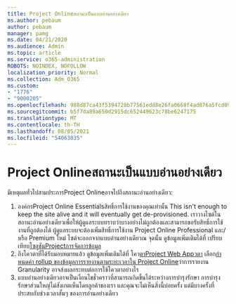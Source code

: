 ```yaml
---
title: Project Onlineสถานะเป็นแบบอ่านอย่างเดียว
ms.author: pebaum
author: pebaum
manager: pamg
ms.date: 04/21/2020
ms.audience: Admin
ms.topic: article
ms.service: o365-administration
ROBOTS: NOINDEX, NOFOLLOW
localization_priority: Normal
ms.collection: Adm_O365
ms.custom:
- "1776"
- "9000205"
ms.openlocfilehash: 988d87ca43f5394728b77561edd8e26fa0668f4ad876a5fcd09cf739092a4d6d
ms.sourcegitcommit: b5f7da89a650d2915dc652449623c78be6247175
ms.translationtype: MT
ms.contentlocale: th-TH
ms.lasthandoff: 08/05/2021
ms.locfileid: "54063035"
---
```

# <a name="project-online-is-in-a-read-only-state"></a>Project Onlineสถานะเป็นแบบอ่านอย่างเดียว

มีเหตุผลทั่วไปสามประการProject Onlineอาจไปถึงสถานะอ่านอย่างเดียว:

1. องค์กรProject Online Essentialsสิทธิ์การใช้งานของคุณเท่านั้น This isn't enough to keep the site alive and it will eventually get de-provisioned. เราวางไซต์ในสถานะอ่านอย่างเดียวเพื่อให้ผู้ดูแลระบบทราบว่าบางอย่างไม่ถูกต้องและสามารถขอรับสิทธิ์การใช้งานที่ถูกต้องได้ ผู้ดูแลระบบจะต้องเพิ่มสิทธิ์การใช้งาน Project Online Professional และ/หรือ Premium ใหม่ ไซต์จะออกจากแบบอ่านอย่างเดียวณ จุดนั้น ดูข้อมูลเพิ่มเติมได้ที่ เปรียบเทียบ[โซลูชันProjectการจัดการข้อมูล](https://products.office.com/project/compare-microsoft-project-management-software?tab=1)
2. ถึงโควตาที่ได้รับมอบหมายแล้ว ดูข้อมูลเพิ่มเติมได้ที่ โคว[ตาProject Web Appวตา](https://docs.microsoft.com/projectonline/tune-project-online-performance#project-web-app-quota) เลือก[กําหนดค่า rollup ของข้อมูลการรายงานตามระยะเวลาใน Project Online](https://docs.microsoft.com/ProjectOnline/configure-rollup-of-timephased-reporting-data-in-project-online)ว่าการรายงาน Granularity อาจส่งผลกระทบต่อการใช้โควตาอย่างไร
3. แบบอ่านอย่างเดียวอาจเป็นเงื่อนไขชั่วคราวที่สามารถเกิดขึ้นได้ระหว่างการบํารุงรักษา การบํารุงรักษาส่วนใหญ่ไม่สังเกตเห็นโดยลูกค้าของเรา และคุณจะไม่เห็นสิ่งนี้บ่อยครั้ง แต่มีบางครั้งที่ประสบกับช่วงเวลาสั้นๆ ของการอ่านอย่างเดียว
